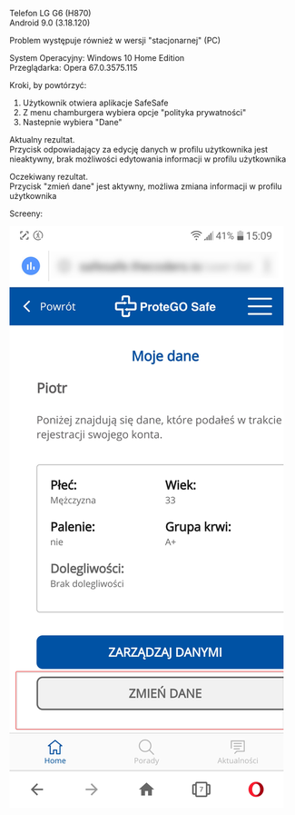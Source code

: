 Telefon LG G6 (H870)  
Android 9.0 (3.18.120)  

Problem występuje również w wersji "stacjonarnej" (PC)  

System Operacyjny: Windows 10 Home Edition  
Przeglądarka: Opera 67.0.3575.115  

Kroki, by powtórzyć:  

1. Użytkownik otwiera aplikacje SafeSafe  
2. Z menu chamburgera wybiera opcje "polityka prywatności"  
3. Nastepnie wybiera "Dane"  

Aktualny rezultat.  
Przycisk odpowiadający za edycję danych w profilu użytkownika jest nieaktywny, brak możliwości edytowania informacji w profilu użytkownika  

Oczekiwany rezultat.  
Przycisk "zmień dane" jest aktywny, możliwa zmiana informacji w profilu użytkownika  

Screeny:  

<img src="img/Brak_edycji_danych.png">
  
